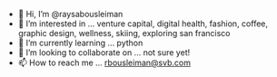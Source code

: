 - 👋 Hi, I’m @raysabousleiman
- 👀 I’m interested in ... venture capital, digital health, fashion, coffee, graphic design, wellness, skiing, exploring san francisco
- 🌱 I’m currently learning ... python
- 💞️ I’m looking to collaborate on ... not sure yet!
- 📫 How to reach me ... rbousleiman@svb.com

<!---
raysabousleiman/raysabousleiman is a ✨ special ✨ repository because its `README.md` (this file) appears on your GitHub profile.
You can click the Preview link to take a look at your changes.
--->
